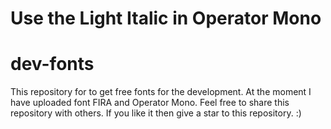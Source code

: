 # Use the Light Italic in Operator Mono 

# dev-fonts
This repository for to get free fonts for the development. At the moment I have uploaded font FIRA and Operator Mono. Feel free to share this repository with others. If you like it then give a star to this repository. :)
